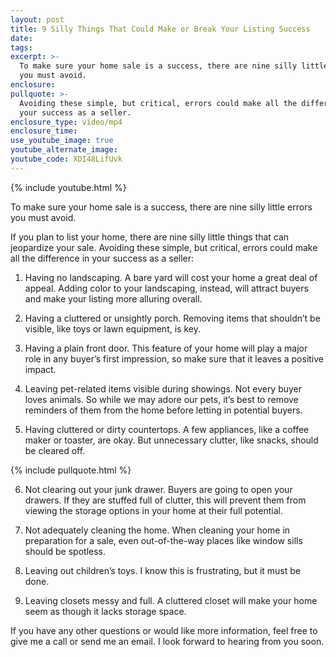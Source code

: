 ```yaml
---
layout: post
title: 9 Silly Things That Could Make or Break Your Listing Success
date:
tags:
excerpt: >-
  To make sure your home sale is a success, there are nine silly little errors
  you must avoid.
enclosure:
pullquote: >-
  Avoiding these simple, but critical, errors could make all the difference in
  your success as a seller.
enclosure_type: video/mp4
enclosure_time:
use_youtube_image: true
youtube_alternate_image:
youtube_code: XDI48LifUvk
---
```


{% include youtube.html %}

To make sure your home sale is a success, there are nine silly little errors you must avoid.

If you plan to list your home, there are nine silly little things that can jeopardize your sale. Avoiding these simple, but critical, errors could make all the difference in your success as a seller:

1. Having no landscaping. A bare yard will cost your home a great deal of appeal. Adding color to your landscaping, instead, will attract buyers and make your listing more alluring overall.

2. Having a cluttered or unsightly porch. Removing items that shouldn’t be visible, like toys or lawn equipment, is key.&nbsp;

3. Having a plain front door. This feature of your home will play a major role in any buyer’s first impression, so make sure that it leaves a positive impact.&nbsp;

4. Leaving pet-related items visible during showings. Not every buyer loves animals. So while we may adore our pets, it’s best to remove reminders of them from the home before letting in potential buyers.&nbsp;

5. Having cluttered or dirty countertops. A few appliances, like a coffee maker or toaster, are okay. But unnecessary clutter, like snacks, should be cleared off.&nbsp;

{% include pullquote.html %}

6. Not clearing out your junk drawer. Buyers are going to open your drawers. If they are stuffed full of clutter, this will prevent them from viewing the storage options in your home at their full potential.&nbsp;

7. Not adequately cleaning the home. When cleaning your home in preparation for a sale, even out-of-the-way places like window sills should be spotless.

8. Leaving out children’s toys. I know this is frustrating, but it must be done.

9. Leaving closets messy and full. A cluttered closet will make your home seem as though it lacks storage space.&nbsp;

If you have any other questions or would like more information, feel free to give me a call or send me an email. I look forward to hearing from you soon.<br>&nbsp;